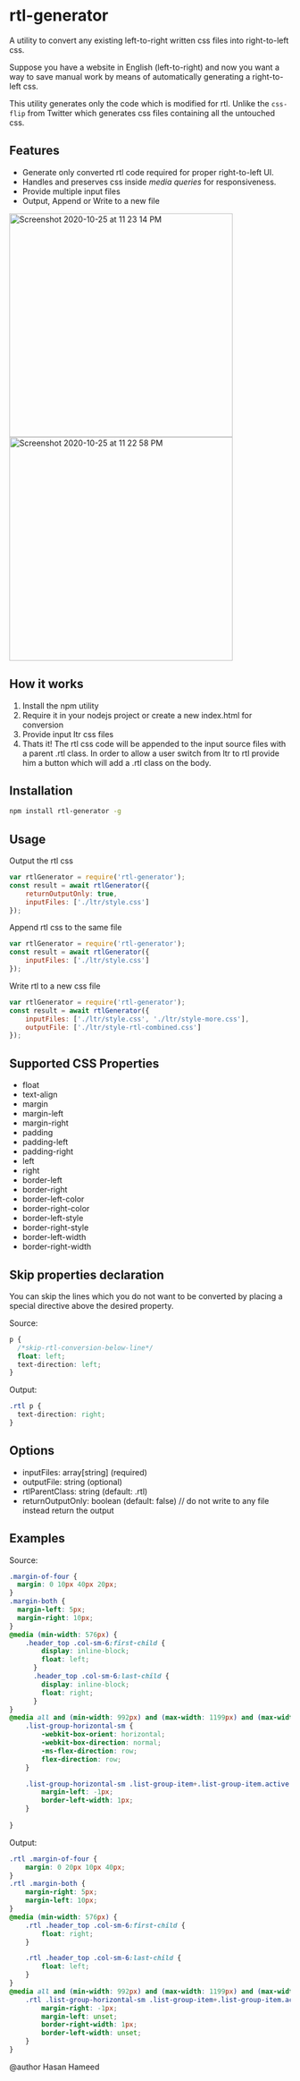 # rtl-generator
A utility to convert any existing left-to-right written css files into right-to-left css.

Suppose you have a website in English (left-to-right) and now you want a way to save manual work by means of automatically generating a right-to-left css. 

This utility generates only the code which is modified for rtl. Unlike the `css-flip` from Twitter which generates css files containing all the untouched css.

## Features

- Generate only converted rtl code required for proper right-to-left UI.
- Handles and preserves css inside _media queries_ for responsiveness.
- Provide multiple input files
- Output, Append or Write to a new file

<img width="400" alt="Screenshot 2020-10-25 at 11 23 14 PM" src="https://user-images.githubusercontent.com/3350923/97117213-76a4ab80-16bf-11eb-90cf-2d0e8a47e483.png"><img width="400" alt="Screenshot 2020-10-25 at 11 22 58 PM" src="https://user-images.githubusercontent.com/3350923/97117220-7c9a8c80-16bf-11eb-8cdd-8d8fc8442544.png">

## How it works

1. Install the npm utility
2. Require it in your nodejs project or create a new index.html for conversion
3. Provide input ltr css files 
4. Thats it! The rtl css code will be appended to the input source files with a parent .rtl class. In order to allow a user switch from ltr to rtl provide him a button which will add a .rtl class on the body.

## Installation

```sh
npm install rtl-generator -g
```

## Usage

Output the rtl css

```js
var rtlGenerator = require('rtl-generator');
const result = await rtlGenerator({
    returnOutputOnly: true,
    inputFiles: ['./ltr/style.css']
});
```

Append rtl css to the same file

```js
var rtlGenerator = require('rtl-generator');
const result = await rtlGenerator({
    inputFiles: ['./ltr/style.css']
});
```

Write rtl to a new css file

```js
var rtlGenerator = require('rtl-generator');
const result = await rtlGenerator({
    inputFiles: ['./ltr/style.css', './ltr/style-more.css'],
    outputFile: ['./ltr/style-rtl-combined.css']
});
```

## Supported CSS Properties
- float
- text-align
- margin
- margin-left
- margin-right
- padding
- padding-left
- padding-right
- left
- right
- border-left
- border-right
- border-left-color
- border-right-color
- border-left-style
- border-right-style
- border-left-width
- border-right-width

## Skip properties declaration

You can skip the lines which you do not want to be converted by placing a special directive above the desired property.

Source:

```css
p {
  /*skip-rtl-conversion-below-line*/ 
  float: left;
  text-direction: left;
}
```

Output:

```css
.rtl p {
  text-direction: right;
}
```

## Options

 * inputFiles: array[string] (required)
 * outputFile: string (optional)
 * rtlParentClass: string (default: .rtl)
 * returnOutputOnly: boolean (default: false) // do not write to any file instead return the output


## Examples

Source:
```css
.margin-of-four {
  margin: 0 10px 40px 20px;
}
.margin-both {
  margin-left: 5px;
  margin-right: 10px;
}  
@media (min-width: 576px) {
    .header_top .col-sm-6:first-child {
        display: inline-block;
        float: left;
      }
      .header_top .col-sm-6:last-child {
        display: inline-block;
        float: right;
      }
}
@media all and (min-width: 992px) and (max-width: 1199px) and (max-width: 480px) {
    .list-group-horizontal-sm {
        -webkit-box-orient: horizontal;
        -webkit-box-direction: normal;
        -ms-flex-direction: row;
        flex-direction: row;
    }

    .list-group-horizontal-sm .list-group-item+.list-group-item.active {
        margin-left: -1px;
        border-left-width: 1px;
    }
    
}
```

Output:
```css
.rtl .margin-of-four {
    margin: 0 20px 10px 40px;
}
.rtl .margin-both {
    margin-right: 5px;
    margin-left: 10px;
}
@media (min-width: 576px) {
    .rtl .header_top .col-sm-6:first-child {
        float: right;
    }

    .rtl .header_top .col-sm-6:last-child {
        float: left;
    }
}
@media all and (min-width: 992px) and (max-width: 1199px) and (max-width: 480px) {
    .rtl .list-group-horizontal-sm .list-group-item+.list-group-item.active {
        margin-right: -1px;
        margin-left: unset;
        border-right-width: 1px;
        border-left-width: unset;
    }
}
```


@author
Hasan Hameed
